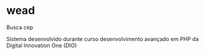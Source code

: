 # wead
Busca cep


Sistema desenvolvido durante curso desenvolvimento avançado em PHP da Digital Innovation One (DIO)
